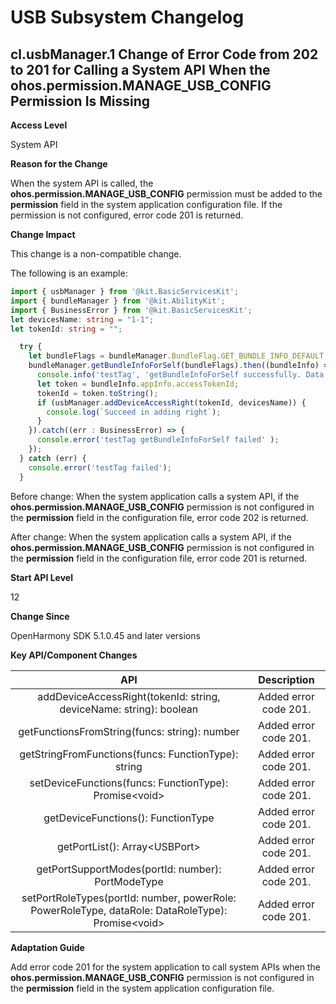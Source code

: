 # USB Subsystem Changelog

## cl.usbManager.1 Change of Error Code from 202 to 201 for Calling a System API When the ohos.permission.MANAGE_USB_CONFIG Permission Is Missing

**Access Level**

System API

**Reason for the Change**

When the system API is called, the **ohos.permission.MANAGE_USB_CONFIG** permission must be added to the **permission** field in the system application configuration file. If the permission is not configured, error code 201 is returned.

**Change Impact**

This change is a non-compatible change.

The following is an example:

```ts
import { usbManager } from '@kit.BasicServicesKit';
import { bundleManager } from '@kit.AbilityKit';
import { BusinessError } from '@kit.BasicServicesKit';
let devicesName: string = "1-1";
let tokenId: string = "";

  try {
    let bundleFlags = bundleManager.BundleFlag.GET_BUNDLE_INFO_DEFAULT;
    bundleManager.getBundleInfoForSelf(bundleFlags).then((bundleInfo) => {
      console.info('testTag', 'getBundleInfoForSelf successfully. Data: %{public}s', JSON.stringify(bundleInfo));
      let token = bundleInfo.appInfo.accessTokenId;
      tokenId = token.toString();
      if (usbManager.addDeviceAccessRight(tokenId, devicesName)) {
        console.log(`Succeed in adding right`);
      }
    }).catch((err : BusinessError) => {
      console.error('testTag getBundleInfoForSelf failed' );
    });
  } catch (err) {
    console.error('testTag failed');
  }
```

Before change: When the system application calls a system API, if the **ohos.permission.MANAGE_USB_CONFIG** permission is not configured in the **permission** field in the configuration file, error code 202 is returned.

After change: When the system application calls a system API, if the **ohos.permission.MANAGE_USB_CONFIG** permission is not configured in the **permission** field in the configuration file, error code 201 is returned.

**Start API Level**

12

**Change Since**

OpenHarmony SDK 5.1.0.45 and later versions

**Key API/Component Changes**

|            API           |               Description              |
| :----------------------------: | :----------------------------------: |
| addDeviceAccessRight(tokenId: string, deviceName: string): boolean | Added error code 201.| 
| getFunctionsFromString(funcs: string): number | Added error code 201.|
| getStringFromFunctions(funcs: FunctionType): string | Added error code 201.|
| setDeviceFunctions(funcs: FunctionType): Promise\<void> | Added error code 201.|
| getDeviceFunctions(): FunctionType | Added error code 201.|
| getPortList(): Array\<USBPort> | Added error code 201.|
| getPortSupportModes(portId: number): PortModeType | Added error code 201.|
| setPortRoleTypes(portId: number, powerRole: PowerRoleType, dataRole: DataRoleType): Promise\<void> | Added error code 201.|


**Adaptation Guide**

Add error code 201 for the system application to call system APIs when the **ohos.permission.MANAGE_USB_CONFIG** permission is not configured in the **permission** field in the system application configuration file.
